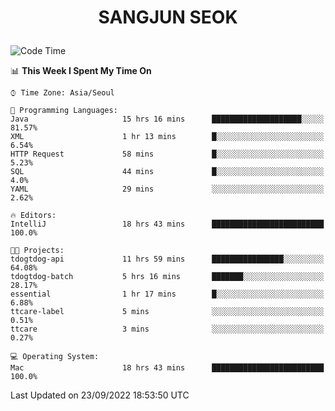 <h1>
 <p align="center">
   SANGJUN SEOK
 </p>
</h1>

<!--START_SECTION:waka-->
![Code Time](http://img.shields.io/badge/Code%20Time-1%2C837%20hrs%2025%20mins-blue)

📊 **This Week I Spent My Time On** 

```text
⌚︎ Time Zone: Asia/Seoul

💬 Programming Languages: 
Java                     15 hrs 16 mins      ████████████████████░░░░░   81.57% 
XML                      1 hr 13 mins        █░░░░░░░░░░░░░░░░░░░░░░░░   6.54% 
HTTP Request             58 mins             █░░░░░░░░░░░░░░░░░░░░░░░░   5.23% 
SQL                      44 mins             █░░░░░░░░░░░░░░░░░░░░░░░░   4.0% 
YAML                     29 mins             ░░░░░░░░░░░░░░░░░░░░░░░░░   2.62%

🔥 Editors: 
IntelliJ                 18 hrs 43 mins      █████████████████████████   100.0%

🐱‍💻 Projects: 
tdogtdog-api             11 hrs 59 mins      ████████████████░░░░░░░░░   64.08% 
tdogtdog-batch           5 hrs 16 mins       ███████░░░░░░░░░░░░░░░░░░   28.17% 
essential                1 hr 17 mins        █░░░░░░░░░░░░░░░░░░░░░░░░   6.88% 
ttcare-label             5 mins              ░░░░░░░░░░░░░░░░░░░░░░░░░   0.51% 
ttcare                   3 mins              ░░░░░░░░░░░░░░░░░░░░░░░░░   0.27%

💻 Operating System: 
Mac                      18 hrs 43 mins      █████████████████████████   100.0%

```


 Last Updated on 23/09/2022 18:53:50 UTC
<!--END_SECTION:waka-->
